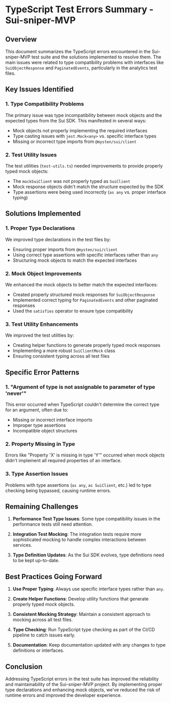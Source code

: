 # TypeScript Test Errors Summary - Sui-sniper-MVP

## Overview

This document summarizes the TypeScript errors encountered in the Sui-sniper-MVP test suite and the solutions implemented to resolve them. The main issues were related to type compatibility problems with interfaces like `SuiObjectResponse` and `PaginatedEvents`, particularly in the analytics test files.

## Key Issues Identified

### 1. Type Compatibility Problems

The primary issue was type incompatibility between mock objects and the expected types from the Sui SDK. This manifested in several ways:

- Mock objects not properly implementing the required interfaces
- Type casting issues with `jest.Mock<any>` vs. specific interface types
- Missing or incorrect type imports from `@mysten/sui/client`

### 2. Test Utility Issues

The test utilities (`test-utils.ts`) needed improvements to provide properly typed mock objects:

- The `mockSuiClient` was not properly typed as `SuiClient`
- Mock response objects didn't match the structure expected by the SDK
- Type assertions were being used incorrectly (`as any` vs. proper interface typing)

## Solutions Implemented

### 1. Proper Type Declarations

We improved type declarations in the test files by:

- Ensuring proper imports from `@mysten/sui/client`
- Using correct type assertions with specific interfaces rather than `any`
- Structuring mock objects to match the expected interfaces

### 2. Mock Object Improvements

We enhanced the mock objects to better match the expected interfaces:

- Created properly structured mock responses for `SuiObjectResponse`
- Implemented correct typing for `PaginatedEvents` and other paginated responses
- Used the `satisfies` operator to ensure type compatibility

### 3. Test Utility Enhancements

We improved the test utilities by:

- Creating helper functions to generate properly typed mock responses
- Implementing a more robust `SuiClientMock` class
- Ensuring consistent typing across all test files

## Specific Error Patterns

### 1. "Argument of type is not assignable to parameter of type 'never'"

This error occurred when TypeScript couldn't determine the correct type for an argument, often due to:

- Missing or incorrect interface imports
- Improper type assertions
- Incompatible object structures

### 2. Property Missing in Type

Errors like "Property 'X' is missing in type 'Y'" occurred when mock objects didn't implement all required properties of an interface.

### 3. Type Assertion Issues

Problems with type assertions (`as any`, `as SuiClient`, etc.) led to type checking being bypassed, causing runtime errors.

## Remaining Challenges

1. **Performance Test Type Issues**: Some type compatibility issues in the performance tests still need attention.

2. **Integration Test Mocking**: The integration tests require more sophisticated mocking to handle complex interactions between services.

3. **Type Definition Updates**: As the Sui SDK evolves, type definitions need to be kept up-to-date.

## Best Practices Going Forward

1. **Use Proper Typing**: Always use specific interface types rather than `any`.

2. **Create Helper Functions**: Develop utility functions that generate properly typed mock objects.

3. **Consistent Mocking Strategy**: Maintain a consistent approach to mocking across all test files.

4. **Type Checking**: Run TypeScript type checking as part of the CI/CD pipeline to catch issues early.

5. **Documentation**: Keep documentation updated with any changes to type definitions or interfaces.

## Conclusion

Addressing TypeScript errors in the test suite has improved the reliability and maintainability of the Sui-sniper-MVP project. By implementing proper type declarations and enhancing mock objects, we've reduced the risk of runtime errors and improved the developer experience.